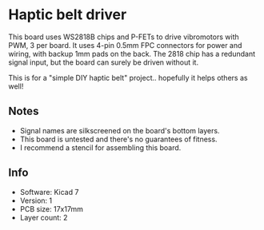 # Haptic belt driver

This board uses WS2818B chips and P-FETs to drive vibromotors with PWM, 3 per board.
It uses 4-pin 0.5mm FPC connectors for power and wiring, with backup 1mm pads on the back.
The 2818 chip has a redundant signal input, but the board can surely be driven without it.

This is for a "simple DIY haptic belt" project.. hopefully it helps others as well!

## Notes

- Signal names are silkscreened on the board's bottom layers.
- This board is untested and there's no guarantees of fitness.
- I recommend a stencil for assembling this board.

## Info

- Software: Kicad 7
- Version: 1
- PCB size: 17x17mm
- Layer count: 2
